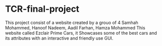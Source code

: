 # TCR-final-project
This project consist of a website created by a grouo of 4 Samhah Mohammed, Hanoof Nadeem, Aadil Farhan, Hamza Mohammed 
This website called Ezclair Prime Cars, it Showcases some of the best cars and its attributes with an interactive and friendly use GUI. 
